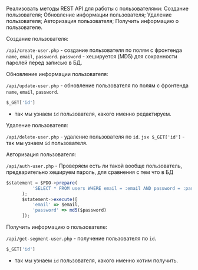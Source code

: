 Реализовать методы REST API для работы с пользователями: Создание
пользователя; Обновление информации пользователя; Удаление
пользователя; Авторизация пользователя; Получить информацию о
пользователе.

Создание пользователя:

  `/api/create-user.php` - создание пользователя по полям с фронтенда `name`, `email`, `password`.
  `password` - хешируется (MD5) для сохранности паролей перед записью в БД.

Обновление информации пользователя:

  `/api/update-user.php` - обновление пользователя по полям с фронтенда `name`, `email`, `password`.
  ```jsx
  $_GET['id']
```
 - так мы узнаем `id` пользователя, какого именно редактируем.

Удаление пользователя:

  `/api/delete-user.php` - удаление пользователя по  `id`.
  ```jsx $_GET['id']``` - так мы узнаем `id` пользователя.

Авторизация пользователя:

  `/api/auth-user.php` - Проверяем есть ли такой вообще пользователь, предварительно хешируем пароль, для сравнения с тем что в БД
  ```jsx
 $statement = $PDO->prepare(
            'SELECT * FROM users WHERE email = :email AND password = :password LIMIT 1'
        );
        $statement->execute([
            'email' => $email,
            'password' => md5($password)
        ]);
```

Получить информацию о пользователе: 

  `/api/get-segment-user.php` - получение пользователя по  `id`.

  ```jsx
  $_GET['id']
```
 - так мы узнаем `id` пользователя, какого именно хотим получить.
